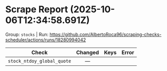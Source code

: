 # Scrape Report (2025-10-06T12:34:58.691Z)

Group: `stocks`  |  Run: https://github.com/AlbertoRoca96/scraping-checks-scheduler/actions/runs/18280994042

| Check | Changed | Keys | Error |
|---|:---:|:--|:--|
| `stock_ntdoy_global_quote` | — |  |  |
